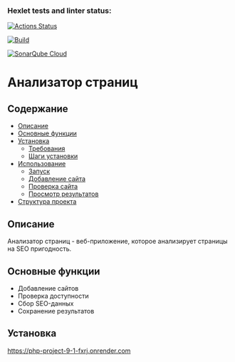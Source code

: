 ### Hexlet tests and linter status:
[![Actions Status](https://github.com/kov-ekate/php-project-9/actions/workflows/hexlet-check.yml/badge.svg)](https://github.com/kov-ekate/php-project-9/actions)

[![Build](https://github.com/kov-ekate/php-project-9/actions/workflows/build.yml/badge.svg)](https://github.com/kov-ekate/php-project-9/actions/workflows/build.yml)

[![SonarQube Cloud](https://sonarcloud.io/images/project_badges/sonarcloud-light.svg)](https://sonarcloud.io/summary/new_code?id=kov-ekate_php-project-9)

# Анализатор страниц

## Содержание
*   [Описание](#описание)
*   [Основные функции](#основные-функции)
*   [Установка](#установка)
    *   [Требования](#требования)
    *   [Шаги установки](#шаги-установки)
*   [Использование](#использование)
    *   [Запуск](#запуск)
    *   [Добавление сайта](#добавление-сайта)
    *   [Проверка сайта](#проверка-сайта)
    *   [Просмотр результатов](#просмотр-результатов)
*   [Структура проекта](#структура-проекта)

## Описание
Анализатор страниц - веб-приложение, которое анализирует страницы на SEO пригодность.

## Основные функции
*   Добавление сайтов
*   Проверка доступности
*   Сбор SEO-данных
*   Сохранение результатов

## Установка


https://php-project-9-1-fxrj.onrender.com